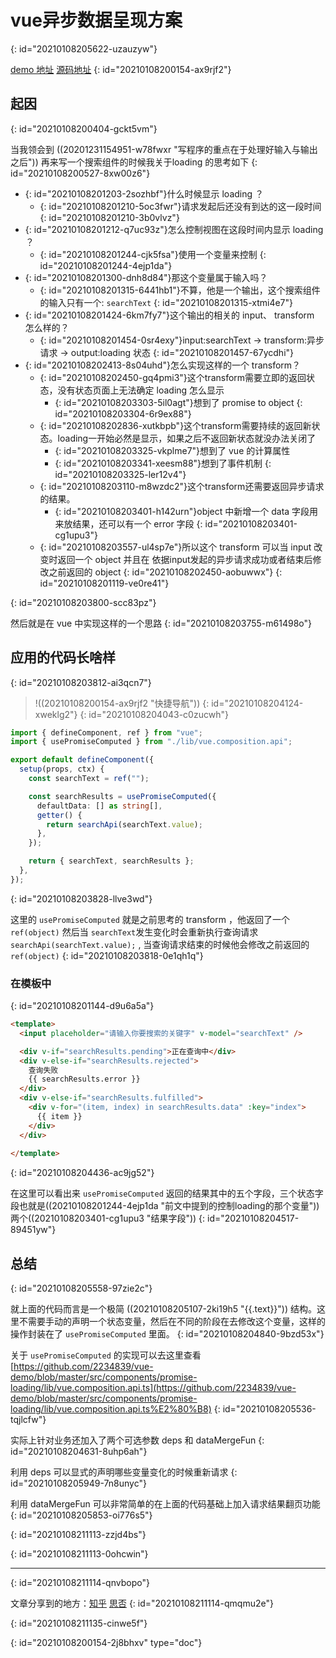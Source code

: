 # vue异步数据呈现方案
{: id="20210108205622-uzauzyw"}

​[demo 地址](https://2234839.github.io/vue-demo/?template_name=promise-loading)  [源码地址](https://github.com/2234839/vue-demo/tree/master/src/components/promise-loading)
{: id="20210108200154-ax9rjf2"}

## 起因
{: id="20210108200404-gckt5vm"}

当我领会到 ((20201231154951-w78fwxr "写程序的重点在于处理好输入与输出之后")) 再来写一个搜索组件的时候我关于loading 的思考如下
{: id="20210108200527-8xw00z6"}

- {: id="20210108201203-2sozhbf"}什么时候显示 loading ？
  - {: id="20210108201210-5oc3fwr"}请求发起后还没有到达的这一段时间
  {: id="20210108201210-3b0vlvz"}
- {: id="20210108201212-q7uc93z"}怎么控制视图在这段时间内显示 loading ？
  - {: id="20210108201244-cjk5fsa"}使用一个变量来控制
  {: id="20210108201244-4ejp1da"}
- {: id="20210108201300-dnh8d84"}那这个变量属于输入吗？
  - {: id="20210108201315-6441hb1"}不算，他是一个输出，这个搜索组件的输入只有一个: `searchText`
  {: id="20210108201315-xtmi4e7"}
- {: id="20210108201424-6km7fy7"}这个输出的相关的 input、 transform 怎么样的？
  - {: id="20210108201454-0sr4exy"}input:searchText -> transform:异步请求 -> output:loading 状态
  {: id="20210108201457-67ycdhi"}
- {: id="20210108202413-8s04uhd"}怎么实现这样的一个 transform？
  - {: id="20210108202450-gq4pmi3"}这个transform需要立即的返回状态，没有状态页面上无法确定 loading 怎么显示
    - {: id="20210108203303-5il0agt"}想到了 promise to object
    {: id="20210108203304-6r9ex88"}
  - {: id="20210108202836-xutkbpb"}这个transform需要持续的返回新状态。loading一开始必然是显示，如果之后不返回新状态就没办法关闭了
    - {: id="20210108203325-vkplme7"}想到了 vue 的计算属性
    - {: id="20210108203341-xeesm88"}想到了事件机制
    {: id="20210108203325-ler12v4"}
  - {: id="20210108203110-m8wzdc2"}这个transform还需要返回异步请求的结果。
    - {: id="20210108203401-h142urn"}object 中新增一个 data 字段用来放结果，还可以有一个 error 字段
    {: id="20210108203401-cg1upu3"}
  - {: id="20210108203557-ul4sp7e"}所以这个 transform 可以当 input 改变时返回一个 object 并且在 依据input发起的异步请求成功或者结束后修改之前返回的 object
  {: id="20210108202450-aobuwwx"}
{: id="20210108201119-ve0re41"}

{: id="20210108203800-scc83pz"}

然后就是在 vue 中实现这样的一个思路
{: id="20210108203755-m61498o"}

## 应用的代码长啥样
{: id="20210108203812-ai3qcn7"}

> !((20210108200154-ax9rjf2 "快捷导航"))
> {: id="20210108204124-xweklg2"}
{: id="20210108204043-c0zucwh"}

```typescript
import { defineComponent, ref } from "vue";
import { usePromiseComputed } from "./lib/vue.composition.api";

export default defineComponent({
  setup(props, ctx) {
    const searchText = ref("");

    const searchResults = usePromiseComputed({
      defaultData: [] as string[],
      getter() {
        return searchApi(searchText.value);
      },
    });

    return { searchText, searchResults };
  },
});
```
{: id="20210108203828-llve3wd"}

这里的 `usePromiseComputed` 就是之前思考的 transform ，他返回了一个 `ref(object)` 然后当  `searchText`发生变化时会重新执行查询请求`searchApi(searchText.value);` , 当查询请求结束的时候他会修改之前返回的  `ref(object)`
{: id="20210108203818-0e1qh1q"}

### 在模板中
{: id="20210108201144-d9u6a5a"}

```html
<template>
  <input placeholder="请输入你要搜索的关键字" v-model="searchText" />

  <div v-if="searchResults.pending">正在查询中</div>
  <div v-else-if="searchResults.rejected">
    查询失败
    {{ searchResults.error }}
  </div>
  <div v-else-if="searchResults.fulfilled">
    <div v-for="(item, index) in searchResults.data" :key="index">
      {{ item }}
    </div>
  </div>
  
</template>
```
{: id="20210108204436-ac9jg52"}

在这里可以看出来 `usePromiseComputed` 返回的结果其中的五个字段，三个状态字段也就是((20210108201244-4ejp1da "前文中提到的控制loading的那个变量")) 两个((20210108203401-cg1upu3 "结果字段")) 
{: id="20210108204517-89451yw"}

## 总结
{: id="20210108205558-97zie2c"}

就上面的代码而言是一个极简 ((20210108205107-2ki19h5 "{{.text}}")) 结构。这里不需要手动的声明一个状态变量，然后在不同的阶段在去修改这个变量，这样的操作封装在了 `usePromiseComputed` 里面。
{: id="20210108204840-9bzd53x"}

关于 `usePromiseComputed` 的实现可以去这里查看[https://github.com/2234839/vue-demo/blob/master/src/components/promise-loading/lib/vue.composition.api.ts](https://github.com/2234839/vue-demo/blob/master/src/components/promise-loading/lib/vue.composition.api.ts%E2%80%B8)
{: id="20210108205536-tqjlcfw"}

实际上针对业务还加入了两个可选参数 deps 和 dataMergeFun
{: id="20210108204631-8uhp6ah"}

利用 deps 可以显式的声明哪些变量变化的时候重新请求
{: id="20210108205949-7n8unyc"}

利用 dataMergeFun 可以非常简单的在上面的代码基础上加入请求结果翻页功能
{: id="20210108205853-oi776s5"}

{: id="20210108211113-zzjd4bs"}

{: id="20210108211113-0ohcwin"}

---

{: id="20210108211114-qnvbopo"}

文章分享到的地方：[知乎](https://zhuanlan.zhihu.com/p/342926723)  [思否](https://segmentfault.com/a/1190000038900780)
{: id="20210108211114-qmqmu2e"}

{: id="20210108211135-cinwe5f"}


{: id="20210108200154-2j8bhxv" type="doc"}
